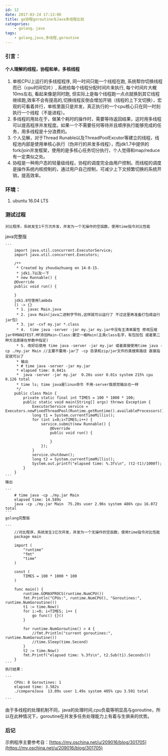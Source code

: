 ```yaml
---
id: 12
date: 2017-03-24 17:13:00
title: go协程goroutine与Java多线程比较
categories:
    - golang，java
tags:
    - golang,java,多线程,goroutine
---
```


### 引言：
#### 个人理解的线程，协程和单，多核线程
1. 单核CPU上运行的多线程程序, 同一时间只能一个线程在跑, 系统帮你切换线程而已（cpu时间切片）, 系统给每个线程分配时间片来执行, 每个时间片大概10ms左右, 看起来像是同时跑, 但实际上是每个线程跑一点点就换到其它线程继续跑,效率不会有提高的,切换线程反倒会增加开销（线程的上下文切换），宏观的可看着并行，单核里面只是并发，真正执行的一个cpu核心只在同一时刻执行一个线程（不是进程）。
2. 多线程的用处在于，做某个耗时的操作时，需要等待返回结果，这时用多线程可以提高程序并发程度。如果一个不需要任何等待并且顺序执行能够完成的任务，用多线程是十分浪费的。
3. 个人见解，对于Thread Runable以及ThreadPoolExcutor等建立的线程，线程池内部是使用单核心执行（伪并行的并发多线程），而jdk1.7中提供的fork/join并发框架，使用的是多核心任务切分执行，个人觉得和map/reduce有一定类似之处。
4. 协程是一种用户态的轻量级线程，协程的调度完全由用户控制。而线程的调度是操作系统内核控制的，通过用户自己控制，可减少上下文频繁切换的系统开销，提高效率。

### 环境：
 1. ubuntu 16.04 LTS 
### 测试过程
	对比程序，系统发生1千万次并发，并发为一个无操作的空函数，使用time指令对比性能
java完整版   

    ```
        import java.util.concurrent.ExecutorService;
        import java.util.concurrent.Executors;
        
        /**
         * Created by zhoudazhuang on 14-8-15.
         * jdk1.7以及一下
         * new Runnable() {
        @Override
        public void run() {
        
        }
        jdk1.8可使用lambda
        () -> {}
         * 1. javac Main.java
         * 2. java Main(java二进制字节码,这样就可以运行了 不过这里再准备打包成运行jar包)
         * 3. jar -cvf my.jar *.class
         * 4.  time java -server -jar my.jar my.jar中没有主清单属性 修改压缩jar中MANIFEST.MF添加Main-Class:要空一格Main(主类class名字，有包加包 或者第二种方法直接在参数中指定)
         * 5. 改好后使用 time java -server -jar my.jar 或者直接使用time java -cp ./my.jar Main //主要不要用-jar了 -cp 目录和zip/jar文件的类搜索路径 直接指定就可以了
         * 输出
         * # time java -server -jar my.jar
         * elapsed time: 0.041s
         *  java -server -jar my.jar  0.26s user 0.01s system 215% cpu 0.126 total
         * time ls; time java是linux命令 不用-server我感觉输出也一样
         */
        public class Main {
            private static final int TIMES = 100 * 1000 * 100;
            public static void main(String[] args) throws Exception {
                ExecutorService service = Executors.newFixedThreadPool(Runtime.getRuntime().availableProcessors());
                long t1 = System.currentTimeMillis();
                for (int i=0;i<TIMES;i++) {
                    service.submit(new Runnable() {
                        @Override
                        public void run() {
        
                        }
                    });
                }
                service.shutdown();
                long t2 = System.currentTimeMillis();
                System.out.printf("elapsed time: %.3fs\n", (t2-t1)/1000f);
            }
        }
    ```
    输出
    
    ```
        # time java -cp ./my.jar Main
        elapsed time: 14.589s
        java -cp ./my.jar Main  75.20s user 2.96s system 486% cpu 16.072 total
    ```
    golang完整版
    
    ```
        //对比程序，系统发生1亿次并发，并发为一个无操作的空函数，使用time指令对比性能
        package main
        
        import (
        	"runtime"
        	"fmt"
        	"time"
        )
        
        const (
        	TIMES = 100 * 1000 * 100
        )
        
        func main() {
        	runtime.GOMAXPROCS(runtime.NumCPU())
        	fmt.Println("CPUs:", runtime.NumCPU(), "Goroutines:", runtime.NumGoroutine())
        	t1 := time.Now()
        	for i:=0; i<TIMES; i++ {
        		go func() {}()
        	}
        
        	for runtime.NumGoroutine() > 4 {
        		//fmt.Println("current goroutines:", runtime.NumGoroutine())
        		//time.Sleep(time.Second)
        	}
        	t2 := time.Now()
        	fmt.Printf("elapsed time: %.3fs\n", t2.Sub(t1).Seconds())
        }
    ```
    执行结果：

    ```
        CPUs: 8 Goroutines: 1
        elapsed time: 3.582s
        ./compareJava  13.09s user 1.49s system 405% cpu 3.591 total
    
    ```
由于多线程的处理机制不同，java的处理时间,cpu负载等明显高与goroutine，所以在此种情况下，goroutine在并发多任务处理能力上有着与生俱来的优势。
### 后记
示例程序主要参考自：[https://my.oschina.net/u/209016/blog/301705](https://my.oschina.net/u/209016/blog/301705)





